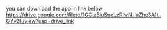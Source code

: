 you can download the app in link below
https://drive.google.com/file/d/1GGizBiuSneLzRIwN-luZhe3A1t-GYv2F/view?usp=drive_link
